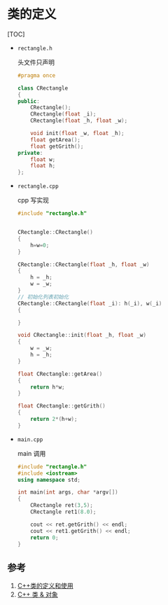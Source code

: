 # 类的定义

[TOC]

* `rectangle.h`

    头文件只声明

    ```cpp
    #pragma once

    class CRectangle
    {
    public:
        CRectangle();
        CRectangle(float _i);
        CRectangle(float _h, float _w);

        void init(float _w, float _h);
        float getArea();
        float getGrith();
    private:
        float w;
        float h;
    };
    ```

* `rectangle.cpp`

    cpp 写实现

    ```cpp
    #include "rectangle.h"


    CRectangle::CRectangle()
    {
        h=w=0;
    }

    CRectangle::CRectangle(float _h, float _w)
    {
        h = _h;
        w = _w;
    }
    // 初始化列表初始化
    CRectangle::CRectangle(float _i): h(_i), w(_i)
    {

    }

    void CRectangle::init(float _h, float _w)
    {
        w = _w;
        h = _h;
    }

    float CRectangle::getArea()
    {
        return h*w;
    }

    float CRectangle::getGrith()
    {
        return 2*(h+w);
    }
    ```

* `main.cpp`

    main 调用

    ```cpp
    #include "rectangle.h"
    #include <iostream>
    using namespace std;

    int main(int args, char *argv[])
    {
        CRectangle ret(3,5);
        CRectangle ret1(8.0);

        cout << ret.getGrith() << endl;
        cout << ret1.getGrith() << endl;
        return 0;
    }
    ```

## 参考

1. [C++类的定义和使用](http://c.biancheng.net/view/215.html)
2. [C++ 类 & 对象](https://www.runoob.com/cplusplus/cpp-classes-objects.html)
